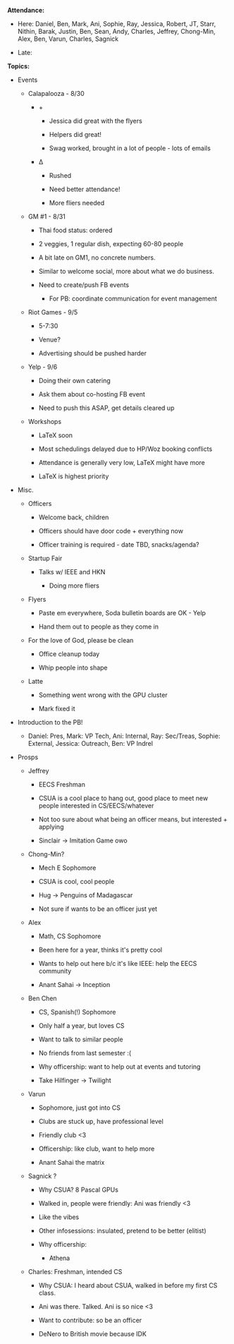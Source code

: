 **Attendance:**

-   Here: Daniel, Ben, Mark, Ani, Sophie, Ray, Jessica, Robert, JT,
    Starr, Nithin, Barak, Justin, Ben, Sean, Andy, Charles, Jeffrey,
    Chong-Min, Alex, Ben, Varun, Charles, Sagnick

-   Late:

**Topics:**

-   Events

    -   Calapalooza - 8/30

        -   \+

            -   Jessica did great with the flyers

            -   Helpers did great!

            -   Swag worked, brought in a lot of people - lots of emails

        -   Δ

            -   Rushed

            -   Need better attendance!

            -   More fliers needed

    -   GM \#1 - 8/31

        -   Thai food status: ordered

        -   2 veggies, 1 regular dish, expecting 60-80 people

        -   A bit late on GM1, no concrete numbers.

        -   Similar to welcome social, more about what we do business.

        -   Need to create/push FB events

            -   For PB: coordinate communication for event management

    -   Riot Games - 9/5

        -   5-7:30

        -   Venue?

        -   Advertising should be pushed harder

    -   Yelp - 9/6

        -   Doing their own catering

        -   Ask them about co-hosting FB event

        -   Need to push this ASAP, get details cleared up

    -   Workshops

        -   LaTeX soon

        -   Most schedulings delayed due to HP/Woz booking conflicts

        -   Attendance is generally very low, LaTeX might have more

        -   LaTeX is highest priority

-   Misc.

    -   Officers

        -   Welcome back, children

        -   Officers should have door code + everything now

        -   Officer training is required - date TBD, snacks/agenda?

    -   Startup Fair

        -   Talks w/ IEEE and HKN

            -   Doing more fliers

    -   Flyers

        -   Paste em everywhere, Soda bulletin boards are OK - Yelp

        -   Hand them out to people as they come in

    -   For the love of God, please be clean

        -   Office cleanup today

        -   Whip people into shape

    -   Latte

        -   Something went wrong with the GPU cluster

        -   Mark fixed it

-   Introduction to the PB!

    -   Daniel: Pres, Mark: VP Tech, Ani: Internal, Ray: Sec/Treas,
        Sophie: External, Jessica: Outreach, Ben: VP Indrel

-   Prosps

    -   Jeffrey

        -   EECS Freshman

        -   CSUA is a cool place to hang out, good place to meet new
            people interested in CS/EECS/whatever

        -   Not too sure about what being an officer means, but
            interested + applying

        -   Sinclair -\> Imitation Game owo

    -   Chong-Min?

        -   Mech E Sophomore

        -   CSUA is cool, cool people

        -   Hug -\> Penguins of Madagascar

        -   Not sure if wants to be an officer just yet

    -   Alex

        -   Math, CS Sophomore

        -   Been here for a year, thinks it's pretty cool

        -   Wants to help out here b/c it's like IEEE: help the EECS
            community

        -   Anant Sahai -\> Inception

    -   Ben Chen

        -   CS, Spanish(!) Sophomore

        -   Only half a year, but loves CS

        -   Want to talk to similar people

        -   No friends from last semester :(

        -   Why officership: want to help out at events and tutoring

        -   Take Hilfinger -\> Twilight

    -   Varun

        -   Sophomore, just got into CS

        -   Clubs are stuck up, have professional level

        -   Friendly club \<3

        -   Officership: like club, want to help more

        -   Anant Sahai the matrix

    -   Sagnick ?

        -   Why CSUA? 8 Pascal GPUs

        -   Walked in, people were friendly: Ani was friendly \<3

        -   Like the vibes

        -   Other infosessions: insulated, pretend to be better
            (elitist)

        -   Why officership:

            -   Athena

    -   Charles: Freshman, intended CS

        -   Why CSUA: I heard about CSUA, walked in before my first CS
            class.

        -   Ani was there. Talked. Ani is so nice \<3

        -   Want to contribute: so be an officer

        -   DeNero to British movie because IDK
